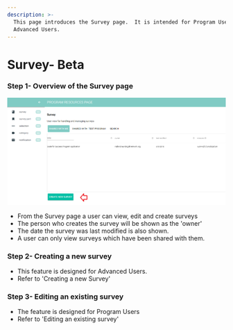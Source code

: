 ```yaml
---
description: >-
  This page introduces the Survey page.  It is intended for Program Users and
  Advanced Users.
---
```


# Survey- Beta

### Step 1- Overview of the Survey page

![](../../../../.gitbook/assets/image%20%2816%29.png)

* From the Survey page a user can view, edit and create surveys
* The person who creates the survey will be shown as the 'owner' 
* The date the survey was last modified is also shown.
* A user can only view surveys which have been shared with them.

### Step 2- Creating a new survey

* This feature is designed for Advanced Users.
* Refer to 'Creating a new Survey'

### Step 3-  Editing an existing survey

* The feature is designed for Program Users
* Refer to 'Editing an existing survey'

